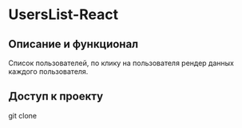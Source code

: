 # UsersList-React

## Описание и функционал

Список пользователей, по клику на пользователя рендер данных каждого пользователя.

## Доступ к проекту

git clone